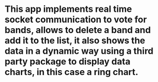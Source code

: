 # This app implements real time socket communication to vote for bands, allows to delete a band and add it to the list, it also shows the data in a dynamic way using a third party package to display data charts, in this case a ring chart.


